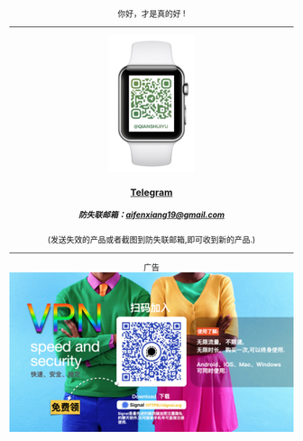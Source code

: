 <center> 
你好，才是真的好 !<!-- {docsify-ignore} -->


-------
<center> 

<a href="https://t.me/qianshuiyu" target="_blank">
<img src=media/IMG_19.JPEG align=“center” width=30% />
<a>

### [Telegram](https://t.me/qianshuiyu) <!-- {docsify-ignore} -->

##### 防失联邮箱：aifenxiang19@gmail.com <br/>
(发送失效的产品或者截图到防失联邮箱,即可收到新的产品.)

-------

广告
![hi.001](media/hi.001.jpeg)


</center>
